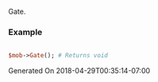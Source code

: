 Gate.
### Example

```perl

$mob->Gate(); # Returns void
```


Generated On 2018-04-29T00:35:14-07:00